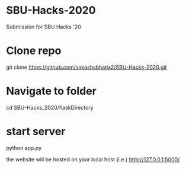 # SBU-Hacks-2020
Submission for SBU Hacks '20

# Clone repo
git clone https://github.com/aakashsbhatia2/SBU-Hacks-2020.git

# Navigate to folder
cd SBU-Hacks_2020/flaskDirectory

# start server
python app.py

the website will be hosted on your local host (i.e.) http://127.0.0.1:5000/
